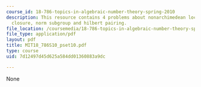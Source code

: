 ```yaml
---
course_id: 18-786-topics-in-algebraic-number-theory-spring-2010
description: This resource contains 4 problems about nonarchimedean local field, algebraic
  closure, norm subgroup and hilbert pairing.
file_location: /coursemedia/18-786-topics-in-algebraic-number-theory-spring-2010/7d12497d45d625a584dd01360883a9dc_MIT18_786S10_pset10.pdf
file_type: application/pdf
layout: pdf
title: MIT18_786S10_pset10.pdf
type: course
uid: 7d12497d45d625a584dd01360883a9dc

---
```

None
